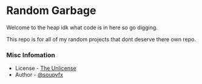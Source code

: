 # Random Garbage
Welcome to the heap idk what code is in here so go digging.

This repo is for all of my random projects that dont deserve there own repo.


### Misc Infomation

- License - [The Unlicense](http://unlicense.org/)
- Author - [@soupyfx](https://github.com/SoupyFX)
